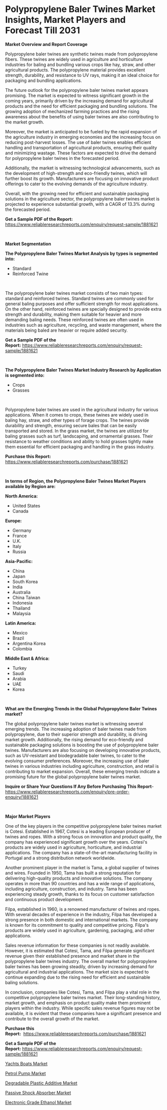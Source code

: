 <p><h1>Polypropylene Baler Twines Market Insights, Market Players and Forecast Till 2031</h1></p><p><strong>Market Overview and Report Coverage</strong></p>
<p><p>Polypropylene baler twines are synthetic twines made from polypropylene fibers. These twines are widely used in agriculture and horticulture industries for baling and bundling various crops like hay, straw, and other agricultural products. The polypropylene material provides excellent strength, durability, and resistance to UV rays, making it an ideal choice for packaging and bundling applications.</p><p>The future outlook for the polypropylene baler twines market appears promising. The market is expected to witness significant growth in the coming years, primarily driven by the increasing demand for agricultural products and the need for efficient packaging and bundling solutions. The growing adoption of mechanized farming practices and the rising awareness about the benefits of using baler twines are also contributing to the market growth.</p><p>Moreover, the market is anticipated to be fueled by the rapid expansion of the agriculture industry in emerging economies and the increasing focus on reducing post-harvest losses. The use of baler twines enables efficient handling and transportation of agricultural products, ensuring their quality and minimizing wastage. These factors are expected to drive the demand for polypropylene baler twines in the forecasted period.</p><p>Additionally, the market is witnessing technological advancements, such as the development of high-strength and eco-friendly twines, which will further boost its growth. Manufacturers are focusing on innovative product offerings to cater to the evolving demands of the agriculture industry.</p><p>Overall, with the growing need for efficient and sustainable packaging solutions in the agriculture sector, the polypropylene baler twines market is projected to experience substantial growth, with a CAGR of 13.3% during the forecasted period.</p></p>
<p><strong>Get a Sample PDF of the Report:</strong> <a href="https://www.reliableresearchreports.com/enquiry/request-sample/1881621">https://www.reliableresearchreports.com/enquiry/request-sample/1881621</a></p>
<p>&nbsp;</p>
<p><strong>Market Segmentation</strong></p>
<p><strong>The Polypropylene Baler Twines Market Analysis by types is segmented into:</strong></p>
<p><ul><li>Standard</li><li>Reinforced Twine</li></ul></p>
<p>&nbsp;</p>
<p><p>The polypropylene baler twines market consists of two main types: standard and reinforced twines. Standard twines are commonly used for general baling purposes and offer sufficient strength for most applications. On the other hand, reinforced twines are specially designed to provide extra strength and durability, making them suitable for heavier and more demanding baling needs. These reinforced twines are often used in industries such as agriculture, recycling, and waste management, where the materials being baled are heavier or require added security.</p></p>
<p><strong>Get a Sample PDF of the Report:</strong>&nbsp;<a href="https://www.reliableresearchreports.com/enquiry/request-sample/1881621">https://www.reliableresearchreports.com/enquiry/request-sample/1881621</a></p>
<p>&nbsp;</p>
<p><strong>The Polypropylene Baler Twines Market Industry Research by Application is segmented into:</strong></p>
<p><ul><li>Crops</li><li>Grasses</li></ul></p>
<p>&nbsp;</p>
<p><p>Polypropylene baler twines are used in the agricultural industry for various applications. When it comes to crops, these twines are widely used in baling hay, straw, and other types of forage crops. The twines provide durability and strength, ensuring secure bales that can be easily transported and stored. In the grass market, the twines are utilized for baling grasses such as turf, landscaping, and ornamental grasses. Their resistance to weather conditions and ability to hold grasses tightly make them essential for efficient packaging and handling in the grass industry.</p></p>
<p><strong>Purchase this Report:</strong>&nbsp; <a href="https://www.reliableresearchreports.com/purchase/1881621">https://www.reliableresearchreports.com/purchase/1881621</a></p>
<p>&nbsp;</p>
<p><strong>In terms of Region, the Polypropylene Baler Twines Market Players available by Region are:</strong></p>
<p>
    <p> <strong> North America: </strong>
        <ul>
            <li>United States</li>
            <li>Canada</li>
        </ul>
        </p> 
    <p> <strong> Europe: </strong>
        <ul>
            <li>Germany</li>
            <li>France</li>
            <li>U.K.</li>
            <li>Italy</li>
            <li>Russia</li>
        </ul>
        </p> 
    <p> <strong> Asia-Pacific: </strong>
        <ul>
            <li>China</li>
            <li>Japan</li>
            <li>South Korea</li>
            <li>India</li>
            <li>Australia</li>
            <li>China Taiwan</li>
            <li>Indonesia</li>
            <li>Thailand</li>
            <li>Malaysia</li>
        </ul>
        </p> 
    <p> <strong> Latin America: </strong>
        <ul>
            <li>Mexico</li>
            <li>Brazil</li>
            <li>Argentina Korea</li>
            <li>Colombia</li>
        </ul>
        </p> 
    <p> <strong> Middle East & Africa: </strong>
        <ul>
            <li>Turkey</li>
            <li>Saudi</li>
            <li>Arabia</li>
            <li>UAE</li>
            <li>Korea</li>
        </ul>
    </p>
    </p>
<p>&nbsp;</p>
<p><strong>What are the Emerging Trends in the Global Polypropylene Baler Twines market?</strong></p>
<p><p>The global polypropylene baler twines market is witnessing several emerging trends. The increasing adoption of baler twines made from polypropylene, due to their superior strength and durability, is driving market growth. Additionally, the rising demand for eco-friendly and sustainable packaging solutions is boosting the use of polypropylene baler twines. Manufacturers are also focusing on developing innovative products, such as UV-resistant and biodegradable baler twines, to cater to the evolving consumer preferences. Moreover, the increasing use of baler twines in various industries including agriculture, construction, and retail is contributing to market expansion. Overall, these emerging trends indicate a promising future for the global polypropylene baler twines market.</p></p>
<p><strong>Inquire or Share Your Questions If Any Before Purchasing This Report</strong>- <a href="https://www.reliableresearchreports.com/enquiry/pre-order-enquiry/1881621">https://www.reliableresearchreports.com/enquiry/pre-order-enquiry/1881621</a></p>
<p>&nbsp;</p>
<p><strong>Major Market Players</strong></p>
<p><p>One of the key players in the competitive polypropylene baler twines market is Cotesi. Established in 1967, Cotesi is a leading European producer of twines and ropes. With a strong focus on innovation and product quality, the company has experienced significant growth over the years. Cotesi's products are widely used in agriculture, horticulture, and industrial applications. The company has a state-of-the-art manufacturing facility in Portugal and a strong distribution network worldwide.</p><p>Another prominent player in the market is Tama, a global supplier of twines and wires. Founded in 1950, Tama has built a strong reputation for delivering high-quality products and innovative solutions. The company operates in more than 90 countries and has a wide range of applications, including agriculture, construction, and industry. Tama has been experiencing steady growth, thanks to its focus on customer satisfaction and continuous product development.</p><p>Filpa, established in 1960, is a renowned manufacturer of twines and ropes. With several decades of experience in the industry, Filpa has developed a strong presence in both domestic and international markets. The company is known for its commitment to quality and competitive pricing. Filpa's products are widely used in agriculture, gardening, packaging, and other applications.</p><p>Sales revenue information for these companies is not readily available. However, it is estimated that Cotesi, Tama, and Filpa generate significant revenue given their established presence and market share in the polypropylene baler twines industry. The overall market for polypropylene baler twines has been growing steadily, driven by increasing demand for agricultural and industrial applications. The market size is expected to continue expanding due to the rising need for efficient and sustainable baling solutions.</p><p>In conclusion, companies like Cotesi, Tama, and Filpa play a vital role in the competitive polypropylene baler twines market. Their long-standing history, market growth, and emphasis on product quality make them prominent players within the industry. While specific sales revenue figures may not be available, it is evident that these companies have a significant presence and contribute to the overall growth of the market.</p></p>
<p><strong>Purchase this Report:</strong>&nbsp;&nbsp;<a href="https://www.reliableresearchreports.com/purchase/1881621">https://www.reliableresearchreports.com/purchase/1881621</a></p>
<p></p>
<p><strong>Get a Sample PDF of the Report:</strong>&nbsp;<a href="https://www.reliableresearchreports.com/enquiry/request-sample/1881621">https://www.reliableresearchreports.com/enquiry/request-sample/1881621</a></p>
<p><p><a href="https://www.linkedin.com/pulse/yachts-boats-market-challenges-opportunities-growth-drivers-q3qcc/">Yachts Boats Market</a></p><p><a href="https://www.linkedin.com/pulse/petrol-pump-market-size-growth-forecast-from-2023-2030-pddrc/">Petrol Pump Market</a></p><p><a href="https://github.com/PeterParrish5/Market-Research-Report-List-2/blob/main/degradable-plastic-additive-market.md">Degradable Plastic Additive Market</a></p><p><a href="https://www.linkedin.com/pulse/passive-shock-absorber-market-challenges-opportunities-growth-vumhc/">Passive Shock Absorber Market</a></p><p><a href="https://github.com/WillieWoodard/Market-Research-Report-List-2/blob/main/electronic-grade-ethanol-market.md">Electronic Grade Ethanol Market</a></p></p>